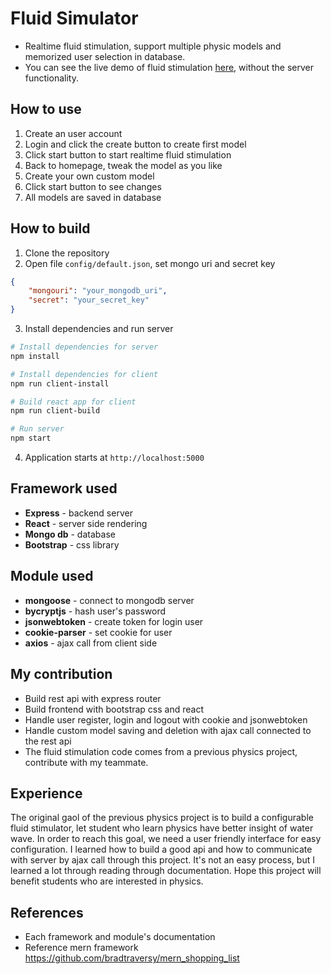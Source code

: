 # Fluid Simulator
* Realtime fluid stimulation, support multiple physic models and memorized user selection in database.
* You can see the live demo of fluid stimulation [here](https://xraychen.github.io/Fluid-Simulator-Demo/), without the server functionality.

## How to use
1. Create an user account
2. Login and click the create button to create first model
3. Click start button to start realtime fluid stimulation
4. Back to homepage, tweak the model as you like
5. Create your own custom model
6. Click start button to see changes
7. All models are saved in database

## How to build

1. Clone the repository
2. Open file `config/default.json`, set mongo uri and secret key
```json
{
    "mongouri": "your_mongodb_uri",
    "secret": "your_secret_key"
}
```
3. Install dependencies and run server
```bash
# Install dependencies for server
npm install

# Install dependencies for client
npm run client-install

# Build react app for client
npm run client-build

# Run server
npm start
```
4. Application starts at `http://localhost:5000`

## Framework used
* **Express** - backend server
* **React** - server side rendering
* **Mongo db** - database
* **Bootstrap** - css library

## Module used
* **mongoose** - connect to mongodb server
* **bycryptjs** - hash user's password
* **jsonwebtoken**  - create token for login user
* **cookie-parser**  - set cookie for user
* **axios** - ajax call from client side

## My contribution

* Build rest api with express router
* Build frontend with bootstrap css and react
* Handle user register, login and logout with cookie and jsonwebtoken
* Handle custom model saving and deletion with ajax call connected to the rest api
* The fluid stimulation code comes from a previous physics project, contribute with my teammate.

## Experience
The original gaol of the previous physics project is to build a configurable fluid stimulator, let student who learn physics have better insight of water wave. In order to reach this goal, we need a user friendly interface for easy configuration. I learned how to build a good api and how to communicate with server by ajax call through this project. It's not an easy process, but I learned a lot through reading through documentation. Hope this project will benefit students who are interested in physics.

## References

* Each framework and module's documentation
* Reference mern framework https://github.com/bradtraversy/mern_shopping_list
